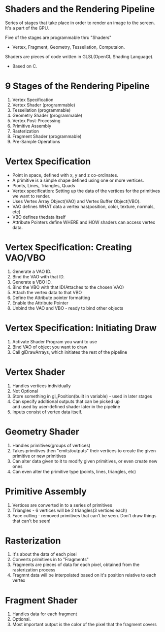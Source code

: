# Shaders and the Rendering Pipeline

Series of stages that take place in order to render an image to the screen. <br />
It's a part of the GPU. <br />

Five of the stages are programmable thru "Shaders" <br />
- Vertex, Fragment, Geometry, Tessellation, Computaion. <br />

Shaders are pieces of code written in GLSL(OpenGL Shading Language). <br />
- Based on C. <br />

# 9 Stages of the Rendering Pipeline <br />
1. Vertex Specification <br />
2. Vertex Shader (programmable) <br />
3. Tessellation (programmable) <br />
4. Geometry Shader (programmable) <br />
5. Vertex Post-Processing <br />
6. Primitive Assembly <br />
7. Rasterization <br />
8. Fragment Shader (programmable) <br />
9. Pre-Sample Operations <br />

# Vertex Specification <br />
- Point in space, defined with x, y and z co-ordinates. <br />
- A primitive is a simple shape defined using one or more vertices. <br />
- Pionts, Lines, Triangles, Quads <br />
- Vertex specification: Setting up the data of the vertices for the primitives we want to render. <br />
- Uses Vertex Array Object(VAO) and Vertex Buffer Object(VBO). <br />
- VAO defines WHAT data a vertex has(position, color, texture, normals, etc) <br />
- VBO defines thedata itself <br />
- Attribute Pointers define WHERE and HOW shaders can access vertex data. <br />

# Vertex Specification: Creating VAO/VBO
1. Generate a VAO ID. <br />
2. Bind the VAO with that ID. <br />
3. Generate a VBO ID. <br />
4. Bind the VBO with that ID(Attaches to the chosen VAO) <br />
5. Attach the vertex data to that VBO <br />
6. Define the Attribute pointer formatting <br />
7. Enable the Attribute Pointer <br />
8. Unbind the VAO and VBO - ready to bind other objects <br />

# Vertex Specification: Initiating Draw
1. Activate Shader Program you want to use <br />
2. Bind VAO of object you want to draw <br />
3. Call glDrawArrays, which initiates the rest of the pipeline <br />

# Vertex Shader
1. Handles vertices individually <br />
2. Not Optional <br />
3. Store something in gl_Position(built in variable) - used in later stages <br />
4. Can specify additional outputs that can be picked up <br />
and used by user-defined shader later in the pipeline <br />
5. Inputs consist of vertex data itself. <br />

# Geometry Shader
1. Handles primitives(groups of vertices) <br />
2. Takes primitives then "emits/outputs" their vertices to create the given primitive or new primitives <br />
3. Can alter data given to it to modify given primitives, or even create new ones <br />
4. Can even alter the primitive type (points, lines, triangles, etc) <br />

# Primitive Assembly
1. Vertices are converted in to a series of primitives <br />
2. Triangles - 6 vertices will be 2 triangles(3 vertices each) <br />
3. Face culling - removed primitives that can't be seen. Don't draw things that can't be seen! <br />

# Rasterization
1. It's about the data of each pixel <br />
2. Converts primitives in to "Fragments" <br />
3. Fragments are pieces of data for each pixel, obtained from the rasterization process <br />
4. Fragmnt data will be interpolated based on it's position relative to each vertex <br />

# Fragment Shader
1. Handles data for each fragment <br />
2. Optional. <br />
3. Most important output is the color of the pixel that the fragment covers <br />